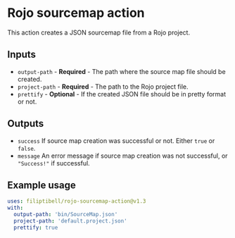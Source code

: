 # Rojo sourcemap action

This action creates a JSON sourcemap file from a Rojo project.

## Inputs

* `output-path` - **Required** - The path where the source map file should be created.
* `project-path` - **Required** - The path to the Rojo project file.
* `prettify` - **Optional** - If the created JSON file should be in pretty format or not.

## Outputs

* `success` If source map creation was successful or not. Either `true` or `false`.
* `message` An error message if source map creation was not successful, or `"Success!"` if successful.

## Example usage

```yaml
uses: filiptibell/rojo-sourcemap-action@v1.3
with:
  output-path: 'bin/SourceMap.json'
  project-path: 'default.project.json'
  prettify: true
```
